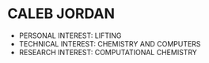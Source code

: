 # CALEB JORDAN
- PERSONAL INTEREST: LIFTING
- TECHNICAL INTEREST: CHEMISTRY AND COMPUTERS
- RESEARCH INTEREST: COMPUTATIONAL CHEMISTRY
